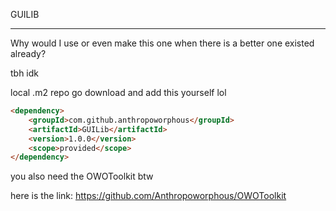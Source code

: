 GUILIB
***
Why would I use or even make this one when there is a better one existed already?

tbh idk

local .m2 repo go download and add this yourself lol

```html
<dependency>
    <groupId>com.github.anthropoworphous</groupId>
    <artifactId>GUILib</artifactId>
    <version>1.0.0</version>
    <scope>provided</scope>
</dependency>
```

you also need the OWOToolkit btw

here is the link: https://github.com/Anthropoworphous/OWOToolkit